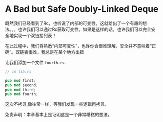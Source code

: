 # A Bad but Safe Doubly-Linked Deque



既然我们已经看到了Rc，也听说了内部的可变性，这就给出了一个有趣的想法。。。也许我们可以通过Rc获取可变性。如果是这样的话，也许我们可以完全安全地实现一个双链接列表！

在此过程中，我们将熟悉“内部可变性”，也许你会很难理解，安全并不意味着“正确”。双链表很难，我总是在某个地方出错

让我们添加一个文件 `fourth.rs`:

```rust ,ignore
// in lib.rs

pub mod first;
pub mod second;
pub mod third;
pub mod fourth;
```

这次不拷贝,像往常一样，等我们发现一些逻辑再拷贝。

免责声明：本章基本上是证明这是一个非常糟糕的想法。